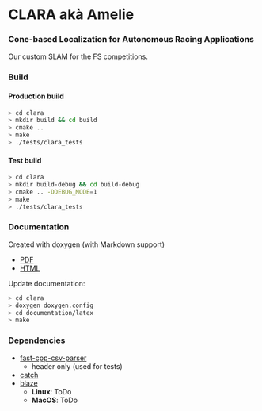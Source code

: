 
# CLARA akà Amelie
### Cone-based Localization for Autonomous Racing Applications

Our custom SLAM for the FS competitions.

### Build
#### Production build

```bash
> cd clara
> mkdir build && cd build
> cmake .. 
> make
> ./tests/clara_tests
```

#### Test build

```bash
> cd clara
> mkdir build-debug && cd build-debug
> cmake .. -DDEBUG_MODE=1
> make
> ./tests/clara_tests
```

### Documentation

Created with doxygen (with Markdown support)
* [PDF](documentation/latex/refman.pdf)
* [HTML](documentation/html/index.html)

Update documentation:

```bash
> cd clara
> doxygen doxygen.config
> cd documentation/latex
> make
```

### Dependencies

* [fast-cpp-csv-parser](https://github.com/ben-strasser/fast-cpp-csv-parser)
    - header only (used for tests)
* [catch](https://github.com/catchorg/Catch2)
* [blaze](https://bitbucket.org/blaze-lib/blaze/overview)  
  * **Linux**: ToDo
  * **MacOS**: ToDo
